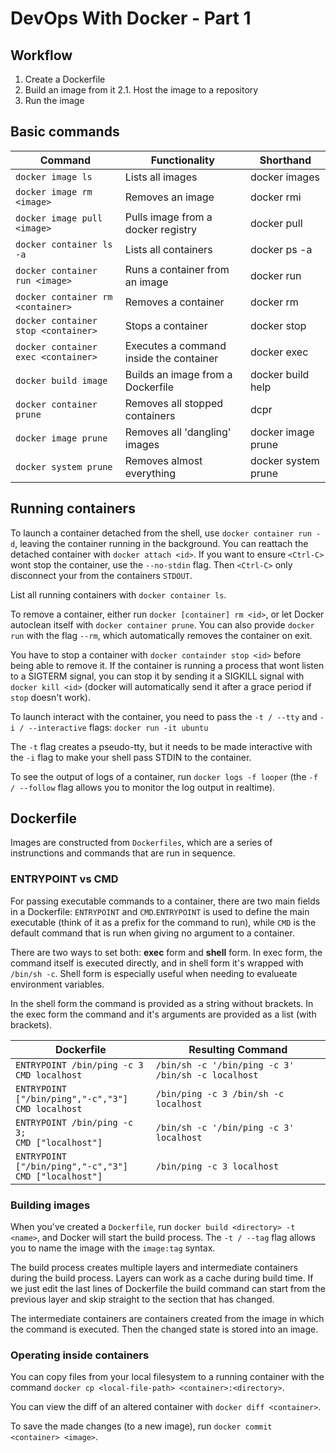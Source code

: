# DevOps With Docker - Part 1

## Workflow

1. Create a Dockerfile
2. Build an image from it
    2.1. Host the image to a repository
3. Run the image

## Basic commands

| Command                                | Functionality                           | Shorthand
|----------------------------------------|-----------------------------------------|--------------
| `docker image ls`                      | Lists all images                        | docker images
| `docker image rm <image>`              | Removes an image                        | docker rmi
| `docker image pull <image>`            | Pulls image from a docker registry      | docker pull
| `docker container ls -a`               | Lists all containers                    | docker ps -a
| `docker container run <image>`         | Runs a container from an image          | docker run
| `docker container rm <container>`      | Removes a container                     | docker rm
| `docker container stop <container>`    | Stops a container                       | docker stop
| `docker container exec <container>`    | Executes a command inside the container | docker exec
| `docker build image`                   | Builds an image from a Dockerfile       | docker build help
| `docker container prune`               | Removes all stopped containers          | dcpr
| `docker image prune`                   | Removes all 'dangling' images           | docker image prune
| `docker system prune`                  | Removes almost everything               | docker system prune

## Running containers

To launch a container detached from the shell, use `docker container run -d`, leaving the container running in the background. You can reattach the detached container with `docker attach <id>`. If you want to ensure `<Ctrl-C>` wont stop the container, use the `--no-stdin` flag. Then `<Ctrl-C>` only disconnect your from the containers `STDOUT`.

List all running containers with `docker container ls`.

To remove a container, either run `docker [container] rm <id>`, or let Docker autoclean itself with `docker container prune`. You can also provide `docker run` with the flag `--rm`, which automatically removes the container on exit.

You have to stop a container with `docker containder stop <id>` before being able to remove it.
If the container is running a process that wont listen to a SIGTERM signal, you can stop it by sending it a SIGKILL signal with `docker kill <id>` (docker will automatically send it after a grace period if `stop` doesn't work).

To launch interact with the container, you need to pass the `-t / --tty` and `-i / --interactive` flags: `docker run -it ubuntu`

The `-t` flag creates a pseudo-tty, but it needs to be made interactive with the `-i` flag to make your shell pass STDIN to the container.

To see the output of logs of a container, run `docker logs -f looper` (the `-f / --follow` flag allows you to monitor the log output in realtime).

## Dockerfile

Images are constructed from `Dockerfiles`, which are a series of instrunctions and commands that are run in sequence.

### ENTRYPOINT vs CMD

For passing executable commands to a container, there are two main fields in a Dockerfile: `ENTRYPOINT` and `CMD`.`ENTRYPOINT` is used to define the main executable (think of it as a prefix for the command to run), while `CMD` is the default command that is run when giving no argument to a container.

There are two ways to set both: **exec** form and **shell** form. In exec form, the command itself is executed directly, and in shell form it's wrapped with `/bin/sh -c`. Shell form is especially useful when needing to evalueate environment variables.

In the shell form the command is provided as a string without brackets. In the exec form the command and it's arguments are provided as a list (with brackets).

| Dockerfile                                                   | Resulting Command
|--------------------------------------------------------------|----------------------------------------------------|
| `ENTRYPOINT /bin/ping -c 3`<br/>`CMD localhost`              | `/bin/sh -c '/bin/ping -c 3' /bin/sh -c localhost` |
| `ENTRYPOINT ["/bin/ping","-c","3"]`<br/>`CMD localhost`      | `/bin/ping -c 3 /bin/sh -c localhost`              |
| `ENTRYPOINT /bin/ping -c 3;`<br/>`CMD ["localhost"]`         | `/bin/sh -c '/bin/ping -c 3' localhost`            |
| `ENTRYPOINT ["/bin/ping","-c","3"]`<br/>`CMD ["localhost"]`  | `/bin/ping -c 3 localhost`                         |

### Building images

When you've created a `Dockerfile`, run `docker build <directory> -t <name>`, and Docker will start the build process. The `-t / --tag` flag allows you to name the image with the `image:tag` syntax.

The build process creates multiple layers and intermediate containers during the build process. Layers can work as a cache during build time. If we just edit the last lines of Dockerfile the build command can start from the previous layer and skip straight to the section that has changed.

The intermediate containers are containers created from the image in which the command is executed. Then the changed state is stored into an image.

### Operating inside containers

You can copy files from your local filesystem to a running container with the command `docker cp <local-file-path> <container>:<directory>`.

You can view the diff of an altered container with `docker diff <container>`.

To save the made changes (to a new image), run `docker commit <container> <image>`.
